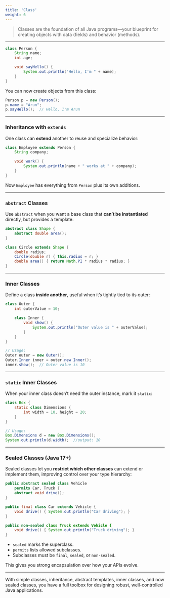 ```yaml
---
title: 'Class'
weight: 6
---
```


> Classes are the foundation of all Java programs—your blueprint for creating objects with data (fields) and behavior (methods).

---

```java
class Person {
    String name;
    int age;

    void sayHello() {
        System.out.println("Hello, I'm " + name);
    }
}
```

You can now create objects from this class:

```java
Person p = new Person();
p.name = "Arun";
p.sayHello();  // Hello, I'm Arun
```

---

### Inheritance with `extends`

One class can **extend** another to reuse and specialize behavior:

```java
class Employee extends Person {
    String company;

    void work() {
        System.out.println(name + " works at " + company);
    }
}
```

Now `Employee` has everything from `Person` plus its own additions.

---

### `abstract` Classes

Use `abstract` when you want a base class that **can’t be instantiated** directly, but provides a template:

```java
abstract class Shape {
    abstract double area(); 
}

class Circle extends Shape {
    double radius;
    Circle(double r) { this.radius = r; }
    double area() { return Math.PI * radius * radius; }
}
```

---

### Inner Classes

Define a class **inside another**, useful when it’s tightly tied to its outer:

```java
class Outer {
    int outerValue = 10;

    class Inner {
        void show() {
            System.out.println("Outer value is " + outerValue);
        }
    }
}

// Usage:
Outer outer = new Outer();
Outer.Inner inner = outer.new Inner();
inner.show();  // Outer value is 10
```

---

### `static` Inner Classes

When your inner class doesn’t need the outer instance, mark it `static`:

```java
class Box {
    static class Dimensions {
        int width = 10, height = 20;
    }
}

// Usage:
Box.Dimensions d = new Box.Dimensions();
System.out.println(d.width);  //output: 10
```

---

### Sealed Classes (Java 17+)

Sealed classes let you **restrict which other classes** can extend or implement them, improving control over your type hierarchy:

```java
public abstract sealed class Vehicle
    permits Car, Truck {
    abstract void drive();
}

public final class Car extends Vehicle {
    void drive() { System.out.println("Car driving"); }
}

public non-sealed class Truck extends Vehicle {
    void drive() { System.out.println("Truck driving"); }
}
```

* `sealed` marks the superclass.
* `permits` lists allowed subclasses.
* Subclasses must be `final`, `sealed`, or `non-sealed`.

This gives you strong encapsulation over how your APIs evolve.

---

With simple classes, inheritance, abstract templates, inner classes, and now sealed classes, you have a full toolbox for designing robust, well-controlled Java applications.
